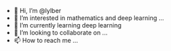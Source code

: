 - 👋 Hi, I’m @lylber
- 👀 I’m interested in mathematics and deep learning ...
- 🌱 I’m currently learning deep learning
- 💞️ I’m looking to collaborate on ...
- 📫 How to reach me ...

<!---
lylber/lylber is a ✨ special ✨ repository because its `README.md` (this file) appears on your GitHub profile.
You can click the Preview link to take a look at your changes.
--->
